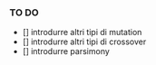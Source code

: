 ### TO DO

- [] introdurre altri tipi di mutation
- [] introdurre altri tipi di crossover
- [] introdurre parsimony
